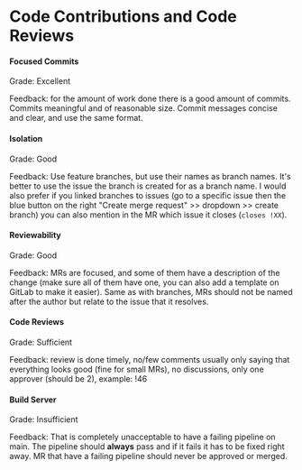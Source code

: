 # Code Contributions and Code Reviews


#### Focused Commits

Grade: Excellent

Feedback: for the amount of work done there is a good amount of commits. Commits meaningful and of reasonable size. Commit messages concise and clear, and use the same format.

#### Isolation

Grade: Good

Feedback: Use feature branches, but use their names as branch names. It's better to use the issue the branch is created for as a branch name. I would also prefer if you linked branches to issues (go to a specific issue then the blue button on the right "Create merge request" >> dropdown >> create branch) you can also mention in the MR which issue it closes (`closes !XX`).


#### Reviewability

Grade: Good

Feedback: MRs are focused, and some of them have a description of the change (make sure all of them have one, you can also add a template on GitLab to make it easier). Same as with branches, MRs should not be named after the author but relate to the issue that it resolves.


#### Code Reviews

Grade: Sufficient

Feedback: review is done timely, no/few comments usually only saying that everything looks good (fine for small MRs), no discussions, only one approver (should be 2), example: !46


#### Build Server

Grade: Insufficient

Feedback: That is completely unacceptable to have a failing pipeline on main. The pipeline should **always** pass and if it fails it has to be fixed right away. MR that have a failing pipeline should never be approved or merged.

